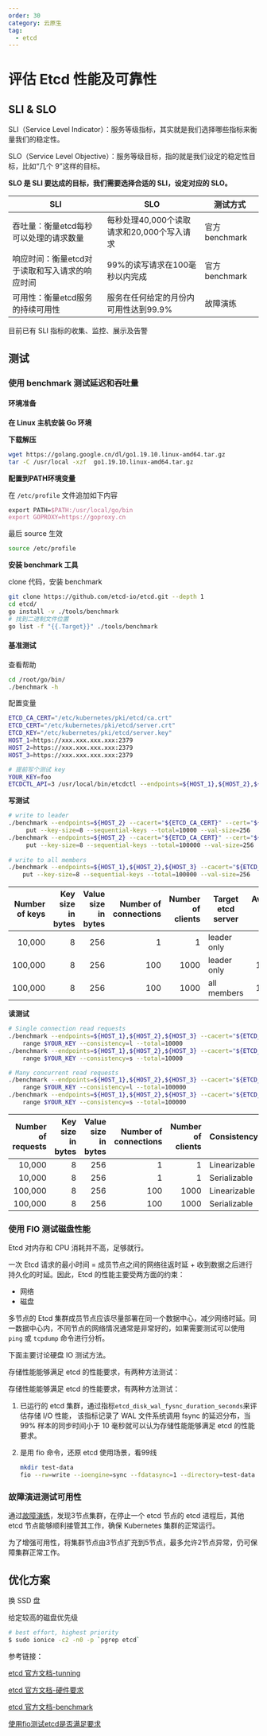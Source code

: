 ```yaml
---
order: 30
category: 云原生
tag:
  - etcd
---
```


# 评估 Etcd 性能及可靠性

## SLI & SLO

SLI（Service Level Indicator）：服务等级指标，其实就是我们选择哪些指标来衡量我们的稳定性。

SLO（Service Level Objective）：服务等级目标，指的就是我们设定的稳定性目标，比如“几个 9”这样的目标。

**SLO 是 SLI 要达成的目标，我们需要选择合适的 SLI，设定对应的 SLO。**

| SLI                                            | SLO                                        | 测试方式       |
| ---------------------------------------------- | ------------------------------------------ | -------------- |
| 吞吐量：衡量etcd每秒可以处理的请求数量         | 每秒处理40,000个读取请求和20,000个写入请求 | 官方 benchmark |
| 响应时间：衡量etcd对于读取和写入请求的响应时间 | 99%的读写请求在100毫秒以内完成             | 官方 benchmark |
| 可用性：衡量etcd服务的持续可用性               | 服务在任何给定的月份内可用性达到99.9%      | 故障演练       |

目前已有 SLI 指标的收集、监控、展示及告警

## 测试

### 使用 benchmark 测试延迟和吞吐量

#### 环境准备

**在 Linux 主机安装 Go 环境**

**下载解压**

```bash
wget https://golang.google.cn/dl/go1.19.10.linux-amd64.tar.gz
tar -C /usr/local -xzf  go1.19.10.linux-amd64.tar.gz
```

**配置到PATH环境变量**

在 `/etc/profile` 文件追加如下内容

```tex
export PATH=$PATH:/usr/local/go/bin
export GOPROXY=https://goproxy.cn
```

最后 source 生效

```bash
source /etc/profile
```

**安装 benchmark 工具**

clone 代码，安装 benchmark

```bash
git clone https://github.com/etcd-io/etcd.git --depth 1
cd etcd/
go install -v ./tools/benchmark
# 找到二进制文件位置
go list -f "{{.Target}}" ./tools/benchmark
```

#### 基准测试

查看帮助

```bash
cd /root/go/bin/
./benchmark -h
```

配置变量

```bash
ETCD_CA_CERT="/etc/kubernetes/pki/etcd/ca.crt"
ETCD_CERT="/etc/kubernetes/pki/etcd/server.crt"
ETCD_KEY="/etc/kubernetes/pki/etcd/server.key"
HOST_1=https://xxx.xxx.xxx.xxx:2379
HOST_2=https://xxx.xxx.xxx.xxx:2379
HOST_3=https://xxx.xxx.xxx.xxx:2379

# 提前写个测试 key
YOUR_KEY=foo
ETCDCTL_API=3 /usr/local/bin/etcdctl --endpoints=${HOST_1},${HOST_2},${HOST_3} --cacert="${ETCD_CA_CERT}" --cert="${ETCD_CERT}" --key="${ETCD_KEY}" put $YOUR_KEY bar
```

**写测试**

```bash
# write to leader
./benchmark --endpoints=${HOST_2} --cacert="${ETCD_CA_CERT}" --cert="${ETCD_CERT}" --key="${ETCD_KEY}" --target-leader --conns=1 --clients=1 \
     put --key-size=8 --sequential-keys --total=10000 --val-size=256
./benchmark --endpoints=${HOST_2} --cacert="${ETCD_CA_CERT}" --cert="${ETCD_CERT}" --key="${ETCD_KEY}" --target-leader  --conns=100 --clients=1000 \
     put --key-size=8 --sequential-keys --total=100000 --val-size=256
     
# write to all members
./benchmark --endpoints=${HOST_1},${HOST_2},${HOST_3} --cacert="${ETCD_CA_CERT}" --cert="${ETCD_CERT}" --key="${ETCD_KEY}" --conns=100 --clients=1000 \
    put --key-size=8 --sequential-keys --total=100000 --val-size=256
```



| Number of keys | Key size in bytes | Value size in bytes | Number of connections | Number of clients | Target etcd server | Average write QPS | 99% latency per request |
| -------------: | ----------------: | ------------------: | --------------------: | ----------------: | ------------------ | ----------------: | ----------------------: |
|         10,000 |                 8 |                 256 |                     1 |                 1 | leader only        |               154 |                  14.8ms |
|        100,000 |                 8 |                 256 |                   100 |              1000 | leader only        |            14,567 |                 134.4ms |
|        100,000 |                 8 |                 256 |                   100 |              1000 | all members        |            17,018 |                   117ms |



**读测试**

```bash
# Single connection read requests
./benchmark --endpoints=${HOST_1},${HOST_2},${HOST_3} --cacert="${ETCD_CA_CERT}" --cert="${ETCD_CERT}" --key="${ETCD_KEY}" --conns=1 --clients=1 \
    range $YOUR_KEY --consistency=l --total=10000
./benchmark --endpoints=${HOST_1},${HOST_2},${HOST_3} --cacert="${ETCD_CA_CERT}" --cert="${ETCD_CERT}" --key="${ETCD_KEY}" --conns=1 --clients=1 \
    range $YOUR_KEY --consistency=s --total=10000

# Many concurrent read requests
./benchmark --endpoints=${HOST_1},${HOST_2},${HOST_3} --cacert="${ETCD_CA_CERT}" --cert="${ETCD_CERT}" --key="${ETCD_KEY}" --conns=100 --clients=1000 \
    range $YOUR_KEY --consistency=l --total=100000
./benchmark --endpoints=${HOST_1},${HOST_2},${HOST_3} --cacert="${ETCD_CA_CERT}" --cert="${ETCD_CERT}" --key="${ETCD_KEY}" --conns=100 --clients=1000 \
    range $YOUR_KEY --consistency=s --total=100000
```



| Number of requests | Key size in bytes | Value size in bytes | Number of connections | Number of clients | Consistency  | Average read QPS | 99% latency per request |
| -----------------: | ----------------: | ------------------: | --------------------: | ----------------: | ------------ | ---------------: | ----------------------: |
|             10,000 |                 8 |                 256 |                     1 |                 1 | Linearizable |              509 |                   7.3ms |
|             10,000 |                 8 |                 256 |                     1 |                 1 | Serializable |            1,709 |                   1.7ms |
|            100,000 |                 8 |                 256 |                   100 |              1000 | Linearizable |           29,326 |                 104.8ms |
|            100,000 |                 8 |                 256 |                   100 |              1000 | Serializable |           43,469 |                  98.9ms |

### 使用 FIO 测试磁盘性能

Etcd 对内存和 CPU 消耗并不高，足够就行。

一次 Etcd 请求的最小时间 = 成员节点之间的网络往返时延 + 收到数据之后进行持久化的时延。因此，Etcd 的性能主要受两方面的约束：

- 网络
- 磁盘

多节点的 Etcd 集群成员节点应该尽量部署在同一个数据中心，减少网络时延。同一数据中心内，不同节点的网络情况通常是非常好的，如果需要测试可以使用 `ping` 或 `tcpdump` 命令进行分析。

下面主要讨论硬盘 IO 测试方法。

存储性能能够满足 etcd 的性能要求，有两种方法测试：

存储性能能够满足 etcd 的性能要求，有两种方法测试：

1. 已运行的 etcd 集群，通过指标`etcd_disk_wal_fysnc_duration_seconds`来评估存储 I/O 性能， 该指标记录了 WAL 文件系统调用 fsync 的延迟分布，当 99% 样本的同步时间小于 10 毫秒就可以认为存储性能能够满足 etcd 的性能要求。

2. 是用 fio 命令，还原 etcd 使用场景，看99线
   ```bash
   mkdir test-data 
   fio --rw=write --ioengine=sync --fdatasync=1 --directory=test-data --size=22m --bs=2300 --name=mytest
   ```

   

### 故障演进测试可用性

通过[故障演练](disaster-drill)，发现3节点集群，在停止一个 etcd 节点的 etcd 进程后，其他 etcd 节点能够顺利接管其工作，确保 Kubernetes 集群的正常运行。

为了增强可用性，将集群节点由3节点扩充到5节点，最多允许2节点异常，仍可保障集群正常工作。

### 

## 优化方案

换 SSD 盘

给定较高的磁盘优先级

```sh
# best effort, highest priority
$ sudo ionice -c2 -n0 -p `pgrep etcd`
```



参考链接：

[etcd 官方文档-tunning](https://etcd.io/docs/v3.5/tuning/)

[etcd 官方文档-硬件要求](https://etcd.io/docs/v3.5/op-guide/hardware/)

[etcd 官方文档-benchmark](https://etcd.io/docs/v3.5/benchmarks/etcd-3-demo-benchmarks/)

[使用fio测试etcd是否满足要求](https://www.ibm.com/cloud/blog/using-fio-to-tell-whether-your-storage-is-fast-enough-for-etcd)